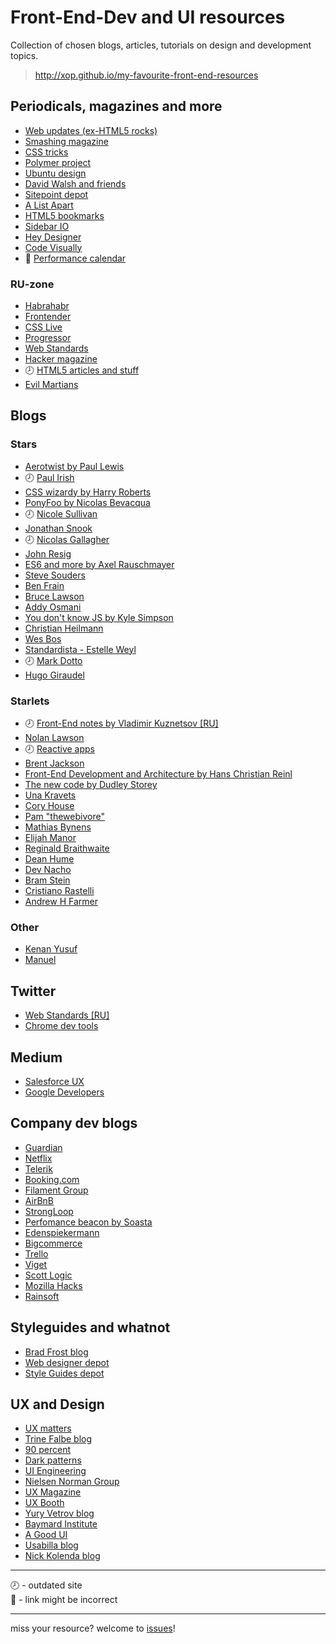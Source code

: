 # Front-End-Dev and UI resources

Collection of chosen blogs, articles, tutorials on design and development topics.

> http://xop.github.io/my-favourite-front-end-resources

## Periodicals, magazines and more

- [Web updates (ex-HTML5 rocks)](https://developers.google.com/web/updates/)
- [Smashing magazine](http://www.smashingmagazine.com/)
- [CSS tricks](http://css-tricks.com/)
- [Polymer project](https://elements.polymer-project.org/)
- [Ubuntu design](http://design.canonical.com/)
- [David Walsh and friends](http://davidwalsh.name/)
- [Sitepoint depot](http://www.sitepoint.com/)
- [A List Apart](http://alistapart.com/articles)
- [HTML5 bookmarks](http://html5bookmarks.com/)
- [Sidebar IO](http://sidebar.io/)
- [Hey Designer](http://heydesigner.com/)
- [Code Visually](http://codevisually.com/)
- :link: [Performance calendar](http://calendar.perfplanet.com/2015/)

### RU-zone

- [Habrahabr](http://habrahabr.ru/)
- [Frontender](http://frontender.info/)
- [CSS Live](http://css-live.ru/)
- [Progressor](http://prgssr.ru/)
- [Web Standards](http://web-standards.ru/)
- [Hacker magazine](https://xakep.ru/issues/)
- :clock8: [HTML5 articles and stuff](http://html5.by/)
- [Evil Martians](https://evilmartians.com/chronicles)


## Blogs

### Stars

- [Aerotwist by Paul Lewis](https://aerotwist.com/)
- :clock8: [Paul Irish](http://www.paulirish.com/)
- [CSS wizardy by Harry Roberts](http://csswizardry.com/)
- [PonyFoo by Nicolas Bevacqua](http://ponyfoo.com/)
- :clock8: [Nicole Sullivan](http://www.stubbornella.org/content/)
- [Jonathan Snook](http://snook.ca/)
- :clock8: [Nicolas Gallagher](http://nicolasgallagher.com/)
- [John Resig](http://ejohn.org/category/blog/)
- [ES6 and more by Axel Rauschmayer](http://www.2ality.com/)
- [Steve Souders](http://www.stevesouders.com/blog/)
- [Ben Frain](http://benfrain.com/blog/)
- [Bruce Lawson](http://www.brucelawson.co.uk/)
- [Addy Osmani](http://addyosmani.com/blog/)
- [You don't know JS by Kyle Simpson](http://blog.getify.com/)
- [Christian Heilmann](https://www.christianheilmann.com/)
- [Wes Bos](http://wesbos.com/)
- [Standardista - Estelle Weyl](http://www.standardista.com/)
- :clock8: [Mark Dotto](http://markdotto.com/)
- [Hugo Giraudel](http://hugogiraudel.com/blog/)

### Starlets

- :clock8: [Front-End notes by Vladimir Kuznetsov [RU]](http://noteskeeper.ru/)
- [Nolan Lawson](http://nolanlawson.com/)
- :clock8: [Reactive apps](http://blog.reactandbethankful.com/)
- [Brent Jackson](http://jxnblk.com/)
- [Front-End Development and Architecture by Hans Christian Reinl](https://drublic.de/blog)
- [The new code by Dudley Storey](http://thenewcode.com/)
- [Una Kravets](http://una.im/)
- [Cory House](http://www.bitnative.com/)
- [Pam "thewebivore"](http://thewebivore.com/)
- [Mathias Bynens](https://mathiasbynens.be/)
- [Elijah Manor](http://elijahmanor.com/)
- [Reginald Braithwaite](http://raganwald.com/)
- [Dean Hume](http://deanhume.com/Home/Index)
- [Dev Nacho](http://devnacho.com/)
- [Bram Stein](https://www.bramstein.com/writing/)
- [Cristiano Rastelli](http://www.didoo.net/)
- [Andrew H Farmer](http://andrewhfarmer.com/)
 
### Other

- [Kenan Yusuf](https://kyusuf.com/)
- [Manuel](https://manu.ninja/)


## Twitter

- [Web Standards [RU]](https://twitter.com/webstandards_ru)
- [Chrome dev tools](https://twitter.com/ChromeDevTools)


## Medium

- [Salesforce UX](https://medium.com/salesforce-ux)
- [Google Developers](https://medium.com/google-developers)


## Company dev blogs

- [Guardian](https://www.theguardian.com/info/developer-blog)
- [Netflix](http://techblog.netflix.com/)
- [Telerik](http://www.telerik.com/blogs)
- [Booking.com](http://blog.booking.com/)
- [Filament Group](https://www.filamentgroup.com/lab/)
- [AirBnB](http://nerds.airbnb.com/code/)
- [StrongLoop](https://strongloop.com/strongblog/)
- [Perfomance beacon by Soasta](http://www.soasta.com/blog/)
- [Edenspiekermann](http://dev.edenspiekermann.com/)
- [Bigcommerce](http://www.bigeng.io/)
- [Trello](http://tech.trello.com/)
- [Viget](https://www.viget.com/articles/)
- [Scott Logic](http://blog.scottlogic.com/index.html)
- [Mozilla Hacks](https://hacks.mozilla.org/)
- [Rainsoft](https://rainsoft.io/)


## Styleguides and whatnot

- [Brad Frost blog](http://bradfrost.com/blog/)
- [Web designer depot](http://www.webdesignerdepot.com/)
- [Style Guides depot](http://styleguides.io/)


## UX and Design

- [UX matters](http://www.uxmatters.com/)
- [Trine Falbe blog](http://www.trinefalbe.com/)
- [90 percent](http://www.90percentofeverything.com/)
- [Dark patterns](http://darkpatterns.org/)
- [UI Engineering](http://www.uie.com/)
- [Nielsen Norman Group](http://www.nngroup.com/)
- [UX Magazine](http://uxmag.com/)
- [UX Booth](http://www.uxbooth.com/)
- [Yury Vetrov blog](http://www.jvetrau.com/)
- [Baymard Institute](http://baymard.com/)
- [A Good UI](http://goodui.org/)
- [Usabilla blog](http://blog.usabilla.com/)
- [Nick Kolenda blog](http://www.nickkolenda.com/)


------
:clock8: - outdated site  
:link: - link might be incorrect

------
miss your resource?
welcome to [issues](https://github.com/XOP/my-favourite-front-end-resources/issues)!
